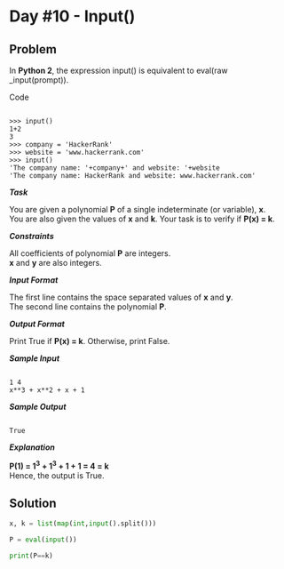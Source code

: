 # Day #10 - Input()
## Problem

In **Python 2**, the expression input() is equivalent to eval(raw _input(prompt)).

Code
```

>>> input()  
1+2
3
>>> company = 'HackerRank'
>>> website = 'www.hackerrank.com'
>>> input()
'The company name: '+company+' and website: '+website
'The company name: HackerRank and website: www.hackerrank.com'

```
***Task***

You are given a polynomial **P** of a single indeterminate (or variable), **x**.<br>
You are also given the values of **x** and **k**. Your task is to verify if **P(x) = k**.

***Constraints***

All coefficients of polynomial **P** are integers.<br>
**x** and **y** are also integers.

***Input Format***

The first line contains the space separated values of **x** and **y**.<br>
The second line contains the polynomial **P**.

***Output Format***

Print True if **P(x) = k**. Otherwise, print False.

***Sample Input***
```

1 4
x**3 + x**2 + x + 1

```
***Sample Output***
```

True

```
***Explanation***

**P(1) = 1<sup>3</sup> + 1<sup>3</sup> + 1 + 1 = 4 = k**<br>
Hence, the output is True.

## Solution
```py
x, k = list(map(int,input().split()))

P = eval(input())

print(P==k)
```
